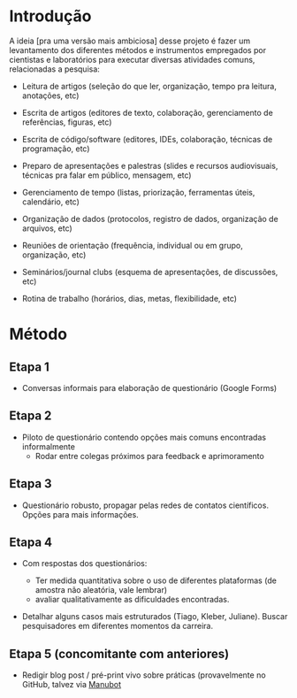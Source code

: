 
# Introdução 

A ideia [pra uma versão mais ambiciosa] desse projeto é fazer um levantamento dos diferentes métodos e instrumentos empregados por cientistas e laboratórios para executar diversas atividades comuns, relacionadas a pesquisa:
  
  - Leitura de artigos (seleção do que ler, organização, tempo pra leitura, anotações, etc)
  - Escrita de artigos (editores de texto, colaboração, gerenciamento de referências, figuras, etc)
  - Escrita de código/software (editores, IDEs, colaboração, técnicas de programação, etc)
  - Preparo de apresentações e palestras (slides e recursos audiovisuais, técnicas pra falar em público, mensagem, etc)
  - Gerenciamento de tempo (listas, priorização, ferramentas úteis, calendário, etc)
  - Organização de dados (protocolos, registro de dados, organização de arquivos, etc)
  
  - Reuniões de orientação (frequência, individual ou em grupo, organização, etc)
  - Seminários/journal clubs (esquema de apresentações, de discussões, etc)
  - Rotina de trabalho (horários, dias, metas, flexibilidade, etc)
  
  
# Método

## Etapa 1 

- Conversas informais para elaboração de questionário (Google Forms)

## Etapa 2 

- Piloto de questionário contendo opções mais comuns encontradas informalmente
  - Rodar entre colegas próximos para feedback e aprimoramento
  
## Etapa 3 

- Questionário robusto, propagar pelas redes de contatos científicos. Opções para mais informações. 

## Etapa 4

- Com respostas dos questionários:
  - Ter medida quantitativa sobre o uso de diferentes plataformas (de amostra não aleatória, vale lembrar) 
  - avaliar qualitativamente as dificuldades encontradas. 

- Detalhar alguns casos mais estruturados (Tiago, Kleber, Juliane). Buscar pesquisadores em diferentes momentos da carreira. 

## Etapa 5 (concomitante com anteriores)

- Redigir blog post / pré-print vivo sobre práticas (provavelmente no GitHub, talvez via [Manubot](https://manubot.org/)
